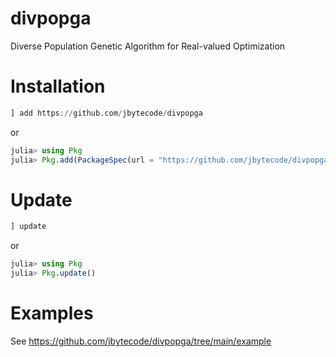# divpopga
Diverse Population Genetic Algorithm for Real-valued Optimization

# Installation

```julia
] add https://github.com/jbytecode/divpopga
```
or 

```julia
julia> using Pkg
julia> Pkg.add(PackageSpec(url = "https://github.com/jbytecode/divpopga"))
```

# Update

```julia
] update
```

or

```julia
julia> using Pkg
julia> Pkg.update()
```


# Examples

See https://github.com/jbytecode/divpopga/tree/main/example

